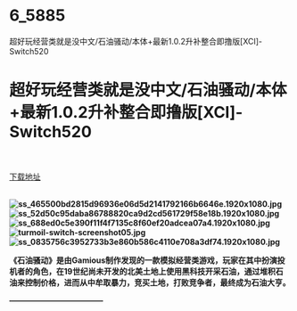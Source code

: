 # 6_5885
超好玩经营类就是没中文/石油骚动/本体+最新1.0.2升补整合即撸版[XCI]-Switch520
# 超好玩经营类就是没中文/石油骚动/本体+最新1.0.2升补整合即撸版[XCI]-Switch520
 <br/></br>
[下载地址](https://www.switch520.cc/article/5885 "下载地址")
<br/></br>

<p><span><strong><img src="https://ae01.alicdn.com/kf/Ub2b8b82379ef4ea9899c5238bd7ee106L.png" alt="ss_465500bd2815d96936e06d5d2141792166b6646e.1920x1080.jpg" title="ss_465500bd2815d96936e06d5d2141792166b6646e.1920x1080.jpg"><img src="https://ae03.alicdn.com/kf/U0852a0b74d2d417bb7f65273c3c341f8t.png" alt="ss_52d50c95daba86788820ca9d2cd561729f58e18b.1920x1080.jpg" title="ss_52d50c95daba86788820ca9d2cd561729f58e18b.1920x1080.jpg"><img src="https://ae03.alicdn.com/kf/Uf186c6b37b054642a338be3ebefb67e8I.png" alt="ss_688ed0c5e390f11f4f7135c8f60ef20adcea07a4.1920x1080.jpg" title="ss_688ed0c5e390f11f4f7135c8f60ef20adcea07a4.1920x1080.jpg"><img src="https://ae01.alicdn.com/kf/U892fda9018db4e8e869d8707e29e92238.png" alt="turmoil-switch-screenshot05.jpg" title="turmoil-switch-screenshot05.jpg"><img src="https://ae01.alicdn.com/kf/U247b93ac65a2458ea5bfc056adcd8d66R.png" alt="ss_0835756c3952733b3e860b586c4110e708a3df74.1920x1080.jpg" title="ss_0835756c3952733b3e860b586c4110e708a3df74.1920x1080.jpg"> <br></strong></span></p>
<p></p>
<p><span><strong>《石油骚动》是由Gamious制作发现的一款模拟经营类游戏，玩家在其中扮演投机者的角色，在19世纪尚未开发的北美土地上使用黑科技开采石油，通过堆积石油来控制价格，进而从中牟取暴力，竞买土地，打败竞争者，最终成为石油大亨。</strong></span></p>
<p><span><strong>————————————</strong></span></p>
